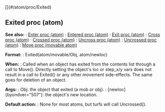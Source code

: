[]{#/atom/proc/Exited}
## Exited proc (atom)
**See also:**
:   [Enter proc (atom)](#/atom/proc/Enter)
:   [Entered proc (atom)](#/atom/proc/Entered)
:   [Exit proc (atom)](#/atom/proc/Exit)
:   [Cross proc (atom)](#/atom/proc/Cross)
:   [Crossed proc (atom)](#/atom/proc/Crossed)
:   [Uncross proc (atom)](#/atom/proc/Uncross)
:   [Uncrossed proc (atom)](#/atom/proc/Uncrossed)
:   [Move proc (movable atom)](#/atom/movable/proc/Move)
<!-- -->
**Format:**
:   Exited(atom/movable/Obj, atom/newloc)
<!-- -->
**When:**
:   Called when an object has exited from the contents list through a
    call to Move(). Directly setting the object\'s loc or step_x/y vars
    does not result in a call to Exited() or any other movement
    side-effects. The same goes for deletion of an object.
<!-- -->
**Args:**
:   Obj: the object that exited (a mob or obj).
:   [newloc]{byondver="507"}: the object\'s new location.
<!-- -->
**Default action:**
:   None for most atoms, but turfs will call Uncrossed().